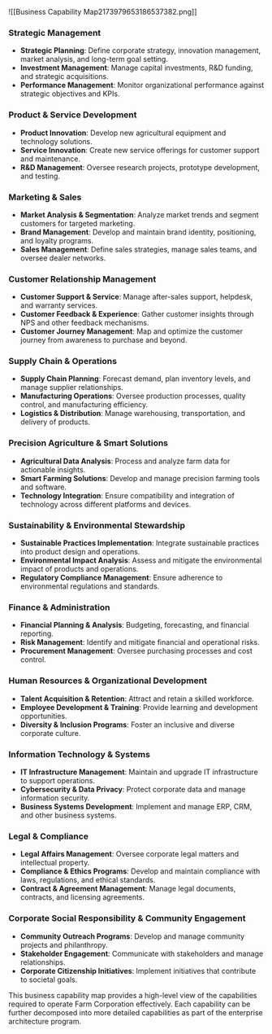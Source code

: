 ![[Business Capability Map2173979653186537382.png]]
### Strategic Management

- **Strategic Planning**: Define corporate strategy, innovation management, market analysis, and long-term goal setting.
- **Investment Management**: Manage capital investments, R&D funding, and strategic acquisitions.
- **Performance Management**: Monitor organizational performance against strategic objectives and KPIs.

### Product & Service Development

- **Product Innovation**: Develop new agricultural equipment and technology solutions.
- **Service Innovation**: Create new service offerings for customer support and maintenance.
- **R&D Management**: Oversee research projects, prototype development, and testing.

### Marketing & Sales

- **Market Analysis & Segmentation**: Analyze market trends and segment customers for targeted marketing.
- **Brand Management**: Develop and maintain brand identity, positioning, and loyalty programs.
- **Sales Management**: Define sales strategies, manage sales teams, and oversee dealer networks.

### Customer Relationship Management

- **Customer Support & Service**: Manage after-sales support, helpdesk, and warranty services.
- **Customer Feedback & Experience**: Gather customer insights through NPS and other feedback mechanisms.
- **Customer Journey Management**: Map and optimize the customer journey from awareness to purchase and beyond.

### Supply Chain & Operations

- **Supply Chain Planning**: Forecast demand, plan inventory levels, and manage supplier relationships.
- **Manufacturing Operations**: Oversee production processes, quality control, and manufacturing efficiency.
- **Logistics & Distribution**: Manage warehousing, transportation, and delivery of products.

### Precision Agriculture & Smart Solutions

- **Agricultural Data Analysis**: Process and analyze farm data for actionable insights.
- **Smart Farming Solutions**: Develop and manage precision farming tools and software.
- **Technology Integration**: Ensure compatibility and integration of technology across different platforms and devices.

### Sustainability & Environmental Stewardship

- **Sustainable Practices Implementation**: Integrate sustainable practices into product design and operations.
- **Environmental Impact Analysis**: Assess and mitigate the environmental impact of products and operations.
- **Regulatory Compliance Management**: Ensure adherence to environmental regulations and standards.

### Finance & Administration

- **Financial Planning & Analysis**: Budgeting, forecasting, and financial reporting.
- **Risk Management**: Identify and mitigate financial and operational risks.
- **Procurement Management**: Oversee purchasing processes and cost control.

### Human Resources & Organizational Development

- **Talent Acquisition & Retention**: Attract and retain a skilled workforce.
- **Employee Development & Training**: Provide learning and development opportunities.
- **Diversity & Inclusion Programs**: Foster an inclusive and diverse corporate culture.

### Information Technology & Systems

- **IT Infrastructure Management**: Maintain and upgrade IT infrastructure to support operations.
- **Cybersecurity & Data Privacy**: Protect corporate data and manage information security.
- **Business Systems Development**: Implement and manage ERP, CRM, and other business systems.

### Legal & Compliance

- **Legal Affairs Management**: Oversee corporate legal matters and intellectual property.
- **Compliance & Ethics Programs**: Develop and maintain compliance with laws, regulations, and ethical standards.
- **Contract & Agreement Management**: Manage legal documents, contracts, and licensing agreements.

### Corporate Social Responsibility & Community Engagement

- **Community Outreach Programs**: Develop and manage community projects and philanthropy.
- **Stakeholder Engagement**: Communicate with stakeholders and manage relationships.
- **Corporate Citizenship Initiatives**: Implement initiatives that contribute to societal goals.

This business capability map provides a high-level view of the capabilities required to operate Farm Corporation effectively. Each capability can be further decomposed into more detailed capabilities as part of the enterprise architecture program.